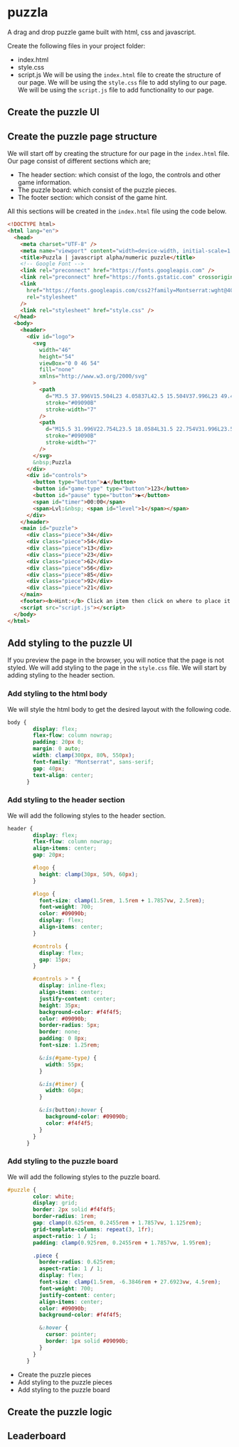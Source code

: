# puzzla
 A drag and drop puzzle game built with html, css and javascript.

 Create the following files in your project folder:
  - index.html
  - style.css
  - script.js
We will be using the `index.html` file to create the structure of our page. We will be using the `style.css` file to add styling to our page. We will be using the `script.js` file to add functionality to our page.
## Create the puzzle UI
## Create the puzzle page structure
We will start off by creating the structure for our page in the `index.html` file. Our page consist of different sections which are;
- The header section: which consist of the logo, the controls and other game information.
- The puzzle board: which consist of the puzzle pieces.
- The footer section: which consist of the game hint.

All this sections will be created in the `index.html` file using the code below.
```html
<!DOCTYPE html>
<html lang="en">
  <head>
    <meta charset="UTF-8" />
    <meta name="viewport" content="width=device-width, initial-scale=1.0" />
    <title>Puzzla | javascript alpha/numeric puzzle</title>
    <!-- Google Font -->
    <link rel="preconnect" href="https://fonts.googleapis.com" />
    <link rel="preconnect" href="https://fonts.gstatic.com" crossorigin />
    <link
      href="https://fonts.googleapis.com/css2?family=Montserrat:wght@400;500;700&display=swap"
      rel="stylesheet"
    />
    <link rel="stylesheet" href="style.css" />
  </head>
  <body>
    <header>
      <div id="logo">
        <svg
          width="46"
          height="54"
          viewBox="0 0 46 54"
          fill="none"
          xmlns="http://www.w3.org/2000/svg"
        >
          <path
            d="M3.5 37.996V15.504L23 4.05837L42.5 15.504V37.996L23 49.4416L3.5 37.996Z"
            stroke="#09090B"
            stroke-width="7"
          />
          <path
            d="M15.5 31.996V22.754L23.5 18.0584L31.5 22.754V31.996L23.5 36.6916L15.5 31.996Z"
            stroke="#09090B"
            stroke-width="7"
          />
        </svg>
        &nbsp;Puzzla
      </div>
      <div id="controls">
        <button type="button">⛰</button>
        <button id="game-type" type="button">123</button>
        <button id="pause" type="button">▶</button>
        <span id="timer">00:00</span>
        <span>Lvl:&nbsp; <span id="level">1</span></span>
      </div>
    </header>
    <main id="puzzle">
      <div class="piece">34</div>
      <div class="piece">54</div>
      <div class="piece">13</div>
      <div class="piece">23</div>
      <div class="piece">62</div>
      <div class="piece">56</div>
      <div class="piece">85</div>
      <div class="piece">92</div>
      <div class="piece">21</div>
    </main>
    <footer><b>Hint:</b> Click an item then click on where to place it.</footer>
    <script src="script.js"></script>
  </body>
</html>
```

## Add styling to the puzzle UI
If you preview the page in the browser, you will notice that the page is not styled. We will add styling to the page in the `style.css` file. We will start by adding styling to the header section.
### Add styling to the html body
We will style the html body to get the desired layout with the following code.
```css
body {
        display: flex;
        flex-flow: column nowrap;
        padding: 20px 0;
        margin: 0 auto;
        width: clamp(300px, 80%, 550px);
        font-family: "Montserrat", sans-serif;
        gap: 40px;
        text-align: center;
      }
```
### Add styling to the header section
We will add the following styles to the header section.
```css
header {
        display: flex;
        flex-flow: column nowrap;
        align-items: center;
        gap: 20px;

        #logo {
          height: clamp(30px, 50%, 60px);
        }

        #logo {
          font-size: clamp(1.5rem, 1.5rem + 1.7857vw, 2.5rem);
          font-weight: 700;
          color: #09090b;
          display: flex;
          align-items: center;
        }

        #controls {
          display: flex;
          gap: 15px;
        }

        #controls > * {
          display: inline-flex;
          align-items: center;
          justify-content: center;
          height: 35px;
          background-color: #f4f4f5;
          color: #09090b;
          border-radius: 5px;
          border: none;
          padding: 0 8px;
          font-size: 1.25rem;

          &:is(#game-type) {
            width: 55px;
          }

          &:is(#timer) {
            width: 60px;
          }

          &:is(button):hover {
            background-color: #09090b;
            color: #f4f4f5;
          }
        }
      }
```

### Add styling to the puzzle board
We will add the following styles to the puzzle board.
```css
#puzzle {
        color: white;
        display: grid;
        border: 2px solid #f4f4f5;
        border-radius: 1rem;
        gap: clamp(0.625rem, 0.2455rem + 1.7857vw, 1.125rem);
        grid-template-columns: repeat(3, 1fr);
        aspect-ratio: 1 / 1;
        padding: clamp(0.925rem, 0.2455rem + 1.7857vw, 1.95rem);

        .piece {
          border-radius: 0.625rem;
          aspect-ratio: 1 / 1;
          display: flex;
          font-size: clamp(1.5rem, -6.3846rem + 27.6923vw, 4.5rem);
          font-weight: 700;
          justify-content: center;
          align-items: center;
          color: #09090b;
          background-color: #f4f4f5;

          &:hover {
            cursor: pointer;
            border: 1px solid #09090b;
          }
        }
      }
```


- Create the puzzle pieces
- Add styling to the puzzle pieces
- Add styling to the puzzle board

## Create the puzzle logic


## Leaderboard
